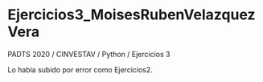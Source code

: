 # Ejercicios3_MoisesRubenVelazquezVera
PADTS 2020 / CINVESTAV / Python / Ejercicios 3

Lo habia subido por error como Ejercicios2.
